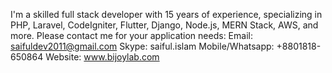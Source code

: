 I'm a skilled full stack developer with 15 years of experience, specializing in PHP, Laravel, CodeIgniter, Flutter, Django, Node.js, MERN Stack, AWS, and more. Please contact me for your application needs: 
Email: saifuldev2011@gmail.com 
Skype: saiful.islam 
Mobile/Whatsapp: +8801818-650864 
Website: www.bijoylab.com
